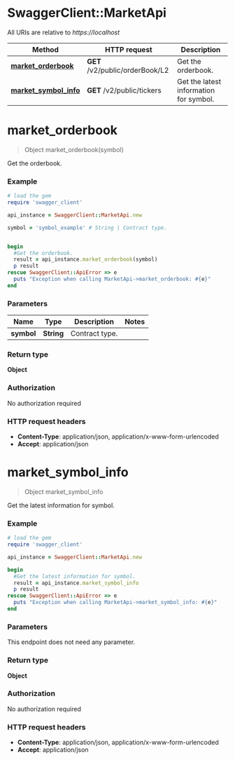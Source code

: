 # SwaggerClient::MarketApi

All URIs are relative to *https://localhost*

Method | HTTP request | Description
------------- | ------------- | -------------
[**market_orderbook**](MarketApi.md#market_orderbook) | **GET** /v2/public/orderBook/L2 | Get the orderbook.
[**market_symbol_info**](MarketApi.md#market_symbol_info) | **GET** /v2/public/tickers | Get the latest information for symbol.


# **market_orderbook**
> Object market_orderbook(symbol)

Get the orderbook.

### Example
```ruby
# load the gem
require 'swagger_client'

api_instance = SwaggerClient::MarketApi.new

symbol = 'symbol_example' # String | Contract type.


begin
  #Get the orderbook.
  result = api_instance.market_orderbook(symbol)
  p result
rescue SwaggerClient::ApiError => e
  puts "Exception when calling MarketApi->market_orderbook: #{e}"
end
```

### Parameters

Name | Type | Description  | Notes
------------- | ------------- | ------------- | -------------
 **symbol** | **String**| Contract type. | 

### Return type

**Object**

### Authorization

No authorization required

### HTTP request headers

 - **Content-Type**: application/json, application/x-www-form-urlencoded
 - **Accept**: application/json



# **market_symbol_info**
> Object market_symbol_info

Get the latest information for symbol.

### Example
```ruby
# load the gem
require 'swagger_client'

api_instance = SwaggerClient::MarketApi.new

begin
  #Get the latest information for symbol.
  result = api_instance.market_symbol_info
  p result
rescue SwaggerClient::ApiError => e
  puts "Exception when calling MarketApi->market_symbol_info: #{e}"
end
```

### Parameters
This endpoint does not need any parameter.

### Return type

**Object**

### Authorization

No authorization required

### HTTP request headers

 - **Content-Type**: application/json, application/x-www-form-urlencoded
 - **Accept**: application/json



